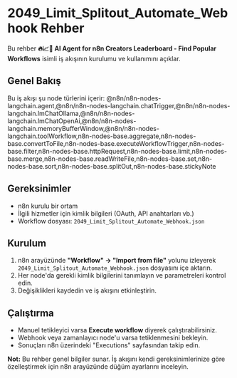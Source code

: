 # 2049_Limit_Splitout_Automate_Webhook Rehber

Bu rehber **🔥📈🤖 AI Agent for n8n Creators Leaderboard - Find Popular Workflows** isimli iş akışının kurulumu ve kullanımını açıklar.

## Genel Bakış
Bu iş akışı şu node türlerini içerir: @n8n/n8n-nodes-langchain.agent,@n8n/n8n-nodes-langchain.chatTrigger,@n8n/n8n-nodes-langchain.lmChatOllama,@n8n/n8n-nodes-langchain.lmChatOpenAi,@n8n/n8n-nodes-langchain.memoryBufferWindow,@n8n/n8n-nodes-langchain.toolWorkflow,n8n-nodes-base.aggregate,n8n-nodes-base.convertToFile,n8n-nodes-base.executeWorkflowTrigger,n8n-nodes-base.filter,n8n-nodes-base.httpRequest,n8n-nodes-base.limit,n8n-nodes-base.merge,n8n-nodes-base.readWriteFile,n8n-nodes-base.set,n8n-nodes-base.sort,n8n-nodes-base.splitOut,n8n-nodes-base.stickyNote

## Gereksinimler
- n8n kurulu bir ortam
- İlgili hizmetler için kimlik bilgileri (OAuth, API anahtarları vb.)
- Workflow dosyası: `2049_Limit_Splitout_Automate_Webhook.json`

## Kurulum
1. n8n arayüzünde **"Workflow" → "Import from file"** yolunu izleyerek `2049_Limit_Splitout_Automate_Webhook.json` dosyasını içe aktarın.
2. Her node'da gerekli kimlik bilgilerini tanımlayın ve parametreleri kontrol edin.
3. Değişiklikleri kaydedin ve iş akışını etkinleştirin.

## Çalıştırma
- Manuel tetikleyici varsa **Execute workflow** diyerek çalıştırabilirsiniz.
- Webhook veya zamanlayıcı node'u varsa tetiklenmesini bekleyin.
- Sonuçları n8n üzerindeki "Executions" sayfasından takip edin.

**Not:** Bu rehber genel bilgiler sunar. İş akışını kendi gereksinimlerinize göre özelleştirmek için n8n arayüzünde düğüm ayarlarını inceleyin.
